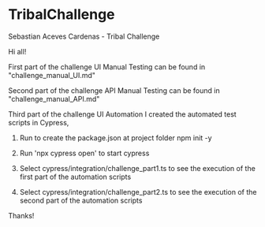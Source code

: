 # TribalChallenge
Sebastian Aceves Cardenas - Tribal Challenge

Hi all!

First part of the challenge
  UI Manual Testing can be found in 
  "challenge_manual_UI.md"

Second part of the challenge
  API Manual Testing can be found in 
  "challenge_manual_API.md"

Third part of the challenge
  UI Automation
I created the automated test scripts in Cypress, 

1. Run to create the package.json at project folder
    npm init -y 

2. Run 'npx cypress open' to start cypress

3. Select cypress/integration/challenge_part1.ts to see the execution of the first part of the automation scripts

4. Select cypress/integration/challenge_part2.ts to see the execution of the second part of the automation scripts


Thanks!
